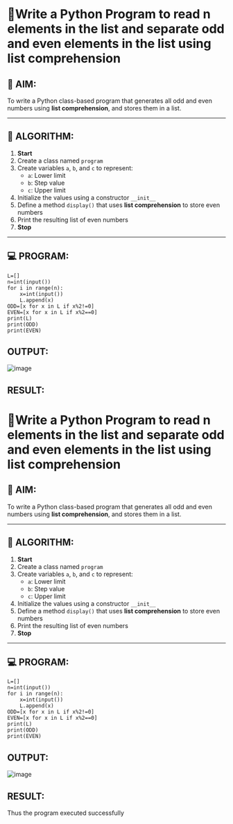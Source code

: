 # 🧾Write a Python Program to read n elements in the list and separate  odd and even elements in the list using list comprehension
## 🎯 AIM:
To write a Python class-based program that generates all odd and even numbers using **list comprehension**, and stores them in a list.

---

## 🧠 ALGORITHM:

1. **Start**
2. Create a class named `program`
3. Create variables `a`, `b`, and `c` to represent:
   - `a`: Lower limit
   - `b`: Step value
   - `c`: Upper limit
4. Initialize the values using a constructor `__init__`
5. Define a method `display()` that uses **list comprehension** to store even numbers
6. Print the resulting list of even numbers
7. **Stop**

---

## 💻 PROGRAM:
```
L=[]
n=int(input())
for i in range(n):
    x=int(input())
    L.append(x) 
ODD=[x for x in L if x%2!=0]
EVEN=[x for x in L if x%2==0]
print(L)
print(ODD)
print(EVEN)
```

## OUTPUT:
![image](https://github.com/user-attachments/assets/459fef8a-443a-4525-8bc2-cc7566c96f6b)


## RESULT:
# 🧾Write a Python Program to read n elements in the list and separate  odd and even elements in the list using list comprehension
## 🎯 AIM:
To write a Python class-based program that generates all odd and even numbers using **list comprehension**, and stores them in a list.

---

## 🧠 ALGORITHM:

1. **Start**
2. Create a class named `program`
3. Create variables `a`, `b`, and `c` to represent:
   - `a`: Lower limit
   - `b`: Step value
   - `c`: Upper limit
4. Initialize the values using a constructor `__init__`
5. Define a method `display()` that uses **list comprehension** to store even numbers
6. Print the resulting list of even numbers
7. **Stop**

---

## 💻 PROGRAM:
```
L=[]
n=int(input())
for i in range(n):
    x=int(input())
    L.append(x) 
ODD=[x for x in L if x%2!=0]
EVEN=[x for x in L if x%2==0]
print(L)
print(ODD)
print(EVEN)
```

## OUTPUT:
![image](https://github.com/user-attachments/assets/459fef8a-443a-4525-8bc2-cc7566c96f6b)


## RESULT:
Thus the program executed successfully
